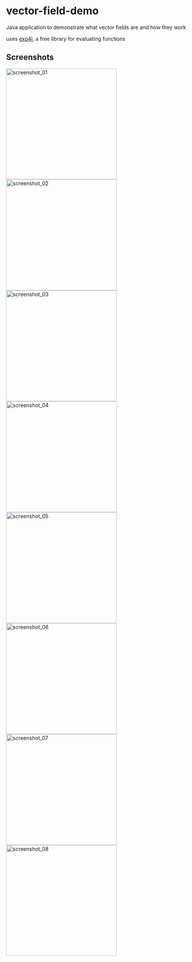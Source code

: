 # vector-field-demo
Java application to demonstrate what vector fields are and how they work

uses [exp4j](http://projects.congrace.de/exp4j/download.html), a free library for evaluating functions

## Screenshots
<img src="https://raw.githubusercontent.com/shrucis1/vector-field-demo/master/screenshots/screenshot_01.png" alt="screenshot_01" height="300"/>
<img src="https://raw.githubusercontent.com/shrucis1/vector-field-demo/master/screenshots/screenshot_02.png" alt="screenshot_02" height="300"/>
<img src="https://raw.githubusercontent.com/shrucis1/vector-field-demo/master/screenshots/screenshot_03.png" alt="screenshot_03" height="300"/>
<img src="https://raw.githubusercontent.com/shrucis1/vector-field-demo/master/screenshots/screenshot_04.png" alt="screenshot_04" height="300"/>
<img src="https://raw.githubusercontent.com/shrucis1/vector-field-demo/master/screenshots/screenshot_05.png" alt="screenshot_05" height="300"/>
<img src="https://raw.githubusercontent.com/shrucis1/vector-field-demo/master/screenshots/screenshot_06.png" alt="screenshot_06" height="300"/>
<img src="https://raw.githubusercontent.com/shrucis1/vector-field-demo/master/screenshots/screenshot_07.png" alt="screenshot_07" height="300"/>
<img src="https://raw.githubusercontent.com/shrucis1/vector-field-demo/master/screenshots/screenshot_08.png" alt="screenshot_08" height="300"/>

